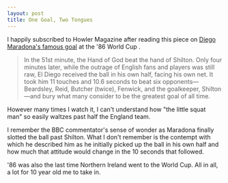 ```yaml
---
layout: post
title: One Goal, Two Tongues
---
```


I happily subscribed to Howler Magazine after reading this piece on
[Diego Maradona's famous
goal](http://www.howlermagazine.com/what-planet-are-you-from/) at the
'86 World Cup .

> In the 51st minute, the Hand of God beat the hand of Shilton. Only
  four minutes later, while the outrage of English fans and players
  was still raw, El Diego received the ball in his own half, facing
  his own net. It took him 11 touches and 10.6 seconds to beat six
  opponents—Beardsley, Reid, Butcher (twice), Fenwick, and the
  goalkeeper, Shilton—and bury what many consider to be the greatest
  goal of all time.

However many times I watch it, I can't understand how "the little
squat man" so easily waltzes past half the England team. 

I remember the BBC commentator's sense of wonder as Maradona
finally slotted the ball past Shilton. What I don't remember is the
contempt with which he described him as he initially picked up the
ball in his own half and how much that attitude would change in the 10
seconds that followed.

'86 was also the last time Northern Ireland went to the World Cup. All
in all, a lot for 10 year old me to take in.